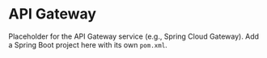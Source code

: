 # API Gateway

Placeholder for the API Gateway service (e.g., Spring Cloud Gateway). Add a Spring Boot project here with its own `pom.xml`.



